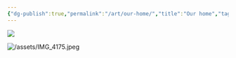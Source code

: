 ```yaml
---
{"dg-publish":true,"permalink":"/art/our-home/","title":"Our home","tags":["watercolour","art"],"noteIcon":"","created":"2023-09-22"}
---
```



![](/img/user/assets/D7648E91-85C2-4373-AAE5-8FF534C0FF8E.jpeg)

![/assets/IMG_4175.jpeg](/img/user/assets/IMG_4175.jpeg)

